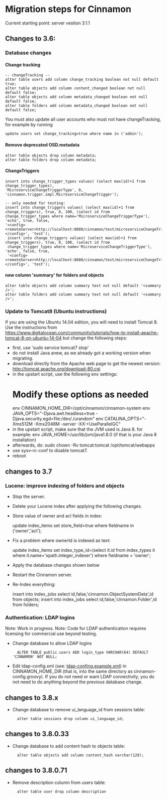 # Migration steps for Cinnamon

Current starting point: server vestion 3.1.1

## Changes to 3.6:

### Database changes

#### Change tracking

    -- changeTracking --
    alter table users add column change_tracking boolean not null default true;
    alter table objects add column content_changed boolean not null default false;
    alter table objects add column metadata_changed boolean not null default false;
    alter table folders add column metadata_changed boolean not null default false;
    
You must also update all user accounts who must not have changeTracking, for example by running

    update users set change_tracking=true where name in ('admin'); 

#### Remove deprecated OSD.metadata
 
    alter table objects drop column metadata;
    alter table folders drop column metadata;

#### ChangeTriggers
    
    insert into change_trigger_types values( (select max(id)+1 from change_trigger_types),
    'MicroserviceChangeTriggerType', 0, 'cinnamon.trigger.impl.MicroserviceChangeTrigger');

    -- only needed for testing:
    insert into change_triggers values( (select max(id)+1 from change_triggers), true, 0, 100, (select id from 
    change_trigger_types where name='MicroserviceChangeTriggerType'), 'echo', true, false, 
    '<config><remoteServer>http://localhost:8080/cinnamon/test/microserviceChangeTriggerPreRequestTest</remoteServer></config>', 'test');    
     insert into change_triggers values( (select max(id)+1 from change_triggers), true, 0, 100, (select id from 
     change_trigger_types where name='MicroserviceChangeTriggerType'), 'echo', false, true, 
     '<config><remoteServer>http://localhost:8080/cinnamon/test/microserviceChangeTriggerPostRequestTest</remoteServer></config>', 'test');


#### new column 'summary' for folders and objects

    alter table objects add column summary text not null default '<summary />';
    alter table folders add column summary text not null default '<summary />';

### Update to Tomcat8 (Ubuntu instructions)
 
If you are using the Ubuntu 14.04 edition, you will need to install Tomcat 8. 
Use the instructions from 
https://www.digitalocean.com/community/tutorials/how-to-install-apache-tomcat-8-on-ubuntu-14-04
but change the following steps:

* first, use 'sudo service tomcat7 stop'
* do not install Java anew, as we already got a working version when migrating.
* download directly from the Apache web page to get the newest version:
    http://tomcat.apache.org/download-80.cgi
* in the upstart script, use the following env settings:
  # Modify these options as needed                                                                                                                                                                                                                                               
  env CINNAMON_HOME_DIR=/opt/cinnamon/cinnamon-system
  env JAVA_OPTS="-Djava.awt.headless=true -Djava.security.egd=file:/dev/./urandom"
  env CATALINA_OPTS="-Xms512M -Xmx2048M -server -XX:+UseParallelGC"
* in the upstart script, make sure that the JVM used is Java 8.
  for example: env JAVA_HOME=/usr/lib/jvm/java1.8.0 (if that is your Java 8 installation)
* afterwards, do: sudo chown -Rv tomcat:tomcat /opt/tomcat/webapps
* use sysv-rc-conf to disable tomcat7.
* reboot

## changes to 3.7

### Lucene: improve indexing of folders and objects

* Stop the server.
* Delete your Lucene index after applying the following changes.
* Store value of owner and acl fields in index:
 
    update index_items set store_field=true where fieldname in ('owner','acl');

* Fix a problem where ownerId is indexed as text:

    update index_items set index_type_id=(select it.id from index_types it where it.name='xpath.integer_indexer') where fieldname = 'owner';
    
* Apply the database changes shown below
* Restart the Cinnamon server.
* Re-Index everything: 

    insert into index_jobs select id,false,'cinnamon.ObjectSystemData',id from objects;
    insert into index_jobs select id,false,'cinnamon.Folder',id from folders;
    
### Authentication: LDAP logins

Note: Work in progress.
Note: Code for LDAP authentication requires licensing for commercial use beyond testing.

* Change database to allow LDAP logins
    
        ALTER TABLE public.users ADD login_type VARCHAR(64) DEFAULT 'CINNAMON' NOT NULL;
        
* Edit ldap-config.xml (see: [ldap-confing.example.xml](../ldap-config.exampl.xml)) in CINNAMON_HOME_DIR
  (that is, into the same directory as cinnamon-config.groovy). If you do not need or want LDAP connectivity,
  you do not need to do anything beyond the previous database change.
  
## changes to 3.8.x

* Change database to remove ui_language_id from sessions table:

        alter table sessions drop column ui_language_id;
    
## changes to 3.8.0.33

* Change database to add content hash to objects table:

        alter table objects add column content_hash varchar(128);           

## changes to 3.8.0.71

* Remove description column from users table:

        alter table user drop column description      